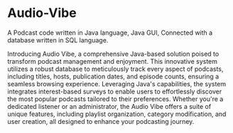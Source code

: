 # Audio-Vibe
A Podcast code written in Java language, Java GUI, Connected with a database written in SQL language.

Introducing Audio Vibe, a comprehensive Java-based solution poised to transform podcast
management and enjoyment. This innovative system utilizes a robust database to meticulously track
every aspect of podcasts, including titles, hosts, publication dates, and episode counts, ensuring a
seamless browsing experience. Leveraging Java's capabilities, the system integrates interest-based
surveys to enable users to effortlessly discover the most popular podcasts tailored to their
preferences. Whether you're a dedicated listener or an administrator, the Audio Vibe offers a suite
of unique features, including playlist organization, category modification, and user creation, all
designed to enhance your podcasting journey.
